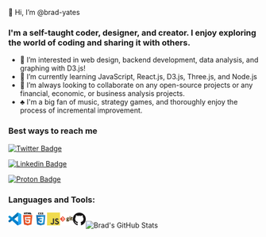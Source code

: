 👋 Hi, I’m @brad-yates
### I'm a self-taught coder, designer, and creator. I enjoy exploring the world of coding and sharing it with others.

- 👀 I’m interested in web design, backend development, data analysis, and graphing with D3.js!
- 🌱 I’m currently learning JavaScript, React.js, D3.js, Three.js, and Node.js
- 💞️ I’m always looking to collaborate on any open-source projects or any financial, economic, or business analysis projects.
- ♣️ I'm a big fan of music, strategy games, and thoroughly enjoy the process of incremental improvement.
<!--- - 📫 The best way to reach me is on [Twitter](https://www.twitter.com/bradfresco/) --->

### Best ways to reach me

[![Twitter Badge](https://img.shields.io/badge/-@Bradfresco-1ca0f1?style=flat-square&labelColor=1ca0f1&logo=twitter&logoColor=white&link=https://www.twitter.com/bradfresco/)](https://www.twitter.com/bradfresco/) 

[![Linkedin Badge](https://img.shields.io/badge/-Bradley&nbsp;Yates-blue?style=flat-square&logo=Linkedin&logoColor=white&link=https://www.linkedin.com/in/bradley-yates-a5090715a/)](https://www.linkedin.com/in/bradley-yates-a5090715a/)

[![Proton Badge](https://img.shields.io/badge/-bradyates.dev@pm.me-8B89CC?style=for-the-badge&logo=protonmail&logoColor=white&link=mailto:bradyates.dev@pm.me)](mailto:bradyates.dev@pm.me)
<br />

### Languages and Tools:

<img align="left" alt="Visual Studio Code" width="26px" src="https://raw.githubusercontent.com/github/explore/80688e429a7d4ef2fca1e82350fe8e3517d3494d/topics/visual-studio-code/visual-studio-code.png" />
<img align="left" alt="HTML5" width="26px" src="https://raw.githubusercontent.com/github/explore/80688e429a7d4ef2fca1e82350fe8e3517d3494d/topics/html/html.png" />
<img align="left" alt="CSS3" width="26px" src="https://raw.githubusercontent.com/github/explore/80688e429a7d4ef2fca1e82350fe8e3517d3494d/topics/css/css.png" />
<img align="left" alt="JavaScript" width="26px" src="https://raw.githubusercontent.com/github/explore/80688e429a7d4ef2fca1e82350fe8e3517d3494d/topics/javascript/javascript.png" />
<img align="left" alt="Git" width="26px" src="https://raw.githubusercontent.com/github/explore/80688e429a7d4ef2fca1e82350fe8e3517d3494d/topics/git/git.png" />
<img align="left" alt="GitHub" width="26px" src="https://raw.githubusercontent.com/github/explore/78df643247d429f6cc873026c0622819ad797942/topics/github/github.png" />

<br />


<img align="left" alt="Brad's GitHub Stats" src="https://github-readme-stats.vercel.app/api?username=brad-yates&show_icons=true&hide_border=true&theme=tokyonight" />                         

<br />
     
<!---
---
<details>
  <summary>:zap: GitHub Stats</summary>

  <img align="left" alt="Brad's GitHub Stats" src="https://github-readme-stats.vercel.app/api?username=brad-yates&show_icons=true&hide_border=true&theme=tokyonight" />

</details>

<details>
 
  <summary>:zap: Most Used Languages</summary>

<img align="left" alt="Brad's GitHub Top Languages" src="https://github-readme-stats.vercel.app/api/top-langs/?username=brad-yates&layout=compact&theme=tokyonight" />

</details> --->

<!---
brad-yates/brad-yates is a ✨ special ✨ repository because its `README.md` (this file) appears on your GitHub profile.
You can click the Preview link to take a look at your changes.
--->
